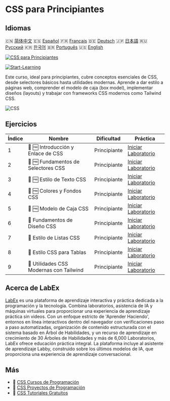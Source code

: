 # CSS para Principiantes

## Idiomas

🇨🇳 [简体中文](README_zh.md) 🇪🇸 [Español](README_es.md) 🇫🇷 [Français](README_fr.md) 🇩🇪 [Deutsch](README_de.md) 🇯🇵 [日本語](README_ja.md) 🇷🇺 [Русский](README_ru.md) 🇰🇷 [한국어](README_ko.md) 🇧🇷 [Português](README_pt.md) 🇺🇸 [English](README.md) 

[![CSS para Principiantes](https://cover-creator.labex.io/css-for-beginners.png?lang=es)](https://labex.io/es/courses/css-for-beginners)

[![Start-Learning](https://img.shields.io/badge/Start-Learning-whitesmoke?style=for-the-badge)](https://labex.io/es/courses/css-for-beginners)

Este curso, ideal para principiantes, cubre conceptos esenciales de CSS, desde selectores básicos hasta utilidades modernas. Aprende a dar estilo a páginas web, comprender el modelo de caja (box model), implementar diseños (layouts) y trabajar con frameworks CSS modernos como Tailwind CSS.

![CSS](https://img.shields.io/badge/CSS-whitesmoke?style=for-the-badge&logo=css)


## Ejercicios

|   Índice | Nombre                                   | Dificultad   | Práctica                                                                                                                                          |
|----------|------------------------------------------|--------------|---------------------------------------------------------------------------------------------------------------------------------------------------|
|        1 | 🧩 🆓 Introducción y Enlace de CSS       | Principiante | <a target='_blank' href='https://labex.io/es/labs/css-css-introduction-and-linking-598030?course=css-for-beginners'>Iniciar Laboratorio</a>       |
|        2 | 🧩 🆓 Fundamentos de Selectores CSS      | Principiante | <a target='_blank' href='https://labex.io/es/labs/css-css-selectors-basics-598033?course=css-for-beginners'>Iniciar Laboratorio</a>               |
|        3 | 🧩 🆓 Estilo de Texto CSS                | Principiante | <a target='_blank' href='https://labex.io/es/labs/css-css-text-styling-598036?course=css-for-beginners'>Iniciar Laboratorio</a>                   |
|        4 | 🧩 🆓 Colores y Fondos CSS               | Principiante | <a target='_blank' href='https://labex.io/es/labs/css-css-colors-and-backgrounds-598029?course=css-for-beginners'>Iniciar Laboratorio</a>         |
|        5 | 🧩 🆓 Modelo de Caja CSS                 | Principiante | <a target='_blank' href='https://labex.io/es/labs/css-css-box-model-598028?course=css-for-beginners'>Iniciar Laboratorio</a>                      |
|        6 | 🧩  Fundamentos de Diseño CSS            | Principiante | <a target='_blank' href='https://labex.io/es/labs/css-css-layout-basics-598031?course=css-for-beginners'>Iniciar Laboratorio</a>                  |
|        7 | 🧩  Estilo de Listas CSS                 | Principiante | <a target='_blank' href='https://labex.io/es/labs/css-css-styling-lists-598034?course=css-for-beginners'>Iniciar Laboratorio</a>                  |
|        8 | 🧩  Estilo CSS para Tablas               | Principiante | <a target='_blank' href='https://labex.io/es/labs/css-css-styling-tables-598035?course=css-for-beginners'>Iniciar Laboratorio</a>                 |
|        9 | 🧩  Utilidades CSS Modernas con Tailwind | Principiante | <a target='_blank' href='https://labex.io/es/labs/css-css-modern-utilities-with-tailwind-598032?course=css-for-beginners'>Iniciar Laboratorio</a> |

## Acerca de LabEx

[LabEx](https://labex.io) es una plataforma de aprendizaje interactiva y práctica dedicada a la programación y la tecnología. Combina laboratorios, asistencia de IA y máquinas virtuales para proporcionar una experiencia de aprendizaje práctica sin videos. Con un enfoque estricto de 'Aprender Haciendo', entornos en línea interactivos dentro del navegador con verificaciones paso a paso automatizadas, organización de contenido estructurada con el sistema basado en Árbol de Habilidades, y un recurso de aprendizaje en crecimiento de 30 Árboles de Habilidades y más de 6,000 Laboratorios, LabEx ofrece educación práctica integral. La plataforma incluye al asistente de aprendizaje Labby, construido sobre los últimos modelos de IA, que proporciona una experiencia de aprendizaje conversacional.

## Más

- 🔗 [CSS Cursos de Programación](https://github.com/labex-labs/awesome-programming-courses)
- 🔗 [CSS Proyectos de Programación](https://github.com/labex-labs/awesome-programming-projects)
- 🔗 [CSS Tutoriales Gratuitos](https://github.com/labex-labs/css-free-tutorials)

